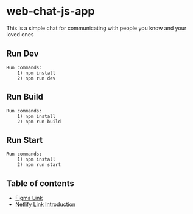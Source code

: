 # web-chat-js-app
This is a simple chat for communicating with people you know and your loved ones

## Run Dev
    Run commands:
        1) npm install
        2) npm run dev


## Run Build
    Run commands:
        1) npm install
        2) npm run build

## Run Start
    Run commands:
        1) npm install
        2) npm run start

## Table of contents
* [Figma Link](https://www.figma.com/file/IdwNJLlJbV5wUAZMMTfbLq/web-chat-js-app?node-id=0%3A1&t=NxeGuDHLfr2HN2lK-0)
* [Netlify Link](https://verdant-begonia-a19fd6.netlify.app/)
  <a href="doc:introduction" target="_blank">Introduction</a>
